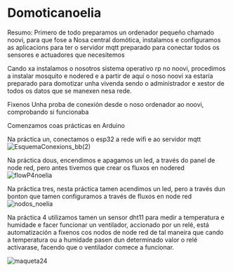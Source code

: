 # Domoticanoelia
Resumo: 
Primero de todo preparamos un ordenador pequeño chamado noovi, para que fose a Nosa central domótica, instalamos e configuramos as aplicacions para ter o servidor mqtt preparado para conectar todos os sensores e actuadores que necesitemos

Cando xa instalamos o nosotros sistema operativo rp no noovi, procedimos a instalar mosquito e nodered e a partir de aquí o noso noovi xa estaría preparado para domotizar unha vivenda sendo o administrador e xestor de todos os datos que se manexen nesa rede.

Fixenos Unha proba de conexión desde o noso ordenador ao noovi, comprobando si funcionaba

Comenzamos coas prácticas en Arduino

Na práctica un, conectamos o esp32 a rede wifi e ao servidor mqtt
![EsquemaConexions_bb(2)](https://github.com/noeliaalvarezalvarez/Domoticanoelia/assets/171138946/ba33ce8c-c6ba-476a-baa8-cab59b570e42)

Na práctica dous, encendimos e apagamos un led, a través do panel de node red, pero antes tivemos que crear os fluxos en nodered
![flowP4noelia](https://github.com/noeliaalvarezalvarez/Domoticanoelia/assets/171138946/16fdeba4-bebf-487d-ac07-ea257c203ec0)


Na práctica tres, nesta práctica tamen acendimos un led, pero a través dun bonton que tamen configuramos a través de fluxos en node red
![nodos_noelia](https://github.com/noeliaalvarezalvarez/Domoticanoelia/assets/171138946/9e0f9da8-e137-429a-98da-4ce2b56ddf3b)

Na práctica 4 utilizamos tamen un sensor dht11 para medir a temperatura e humidade e facer funcionar un ventilador, accionado por un relé, está automatización a fixenos cos nodos de node red de tal
maneira que cando a temperatura ou a humidade pasen dun determinado valor o relé
activarase, facendo que o ventilador comece a funcionar.

![maqueta24](https://github.com/noeliaalvarezalvarez/Domoticanoelia/assets/171138946/916df20d-fed2-46d3-9b16-9031487ca4fd)







